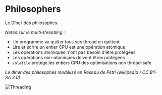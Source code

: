 # Philosophers 

Le Dîner des philosophes.

*Notes sur le multi-threading :*

- Un programme va quitter tous ses thread en quittant
- Lire et écrire un entier CPU est une opération atomique
- Les opérations atomiques n'ont pas besoin d'être protégées 
- Les opérations non-atomiques doivent êtres protégées
- ``volatile`` protège les entiers CPU des optimisations non thread-safe

*Le diner des philosophes modélisé en Réseau de Petri (wikipedia / CC BY-SA 3.0) :*

![Threading](https://upload.wikimedia.org/wikipedia/commons/7/78/4-philosophers.gif?20080713171847 "Schema")



